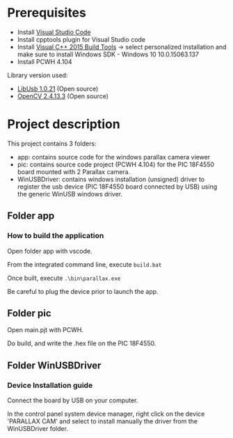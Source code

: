 # Prerequisites

* Install [Visual Studio Code](https://code.visualstudio.com/)
* Install cpptools plugin for Visual Studio code
* Install [Visual C++ 2015 Build Tools](http://landinghub.visualstudio.com/visual-cpp-build-tools)
    -> select personalized installation and make sure to install  Windows SDK - Windows 10 10.0.15063.137
* Install PCWH 4.104

Library version used: 
* [LibUsb 1.0.21](http://libusb.info/) (Open source)
* [OpenCV 2.4.13.3](http://opencv.org/releases.html) (Open source)

# Project description

This project contains 3 folders:
* app: contains source code for the windows parallax camera viewer
* pic: contains source code project (PCWH 4.104) for the PIC 18F4550 board mounted with 2 Parallax camera.
* WinUSBDriver: contains windows installation (unsigned) driver to register the usb device (PIC 18F4550 board connected by USB) using the generic WinUSB windows driver.

## Folder app
### How to build the application

Open folder app with vscode.

From the integrated command line, execute ```build.bat```

Once built, execute ```.\bin\parallax.exe```

Be careful to plug the device prior to launch the app.

## Folder pic

Open main.pjt with PCWH.

Do build, and write the .hex file on the PIC 18F4550.

## Folder WinUSBDriver
### Device Installation guide

Connect the board by USB on your computer.

In the control panel system device manager, right click on the device 'PARALLAX CAM' and select to install manually the driver from the WinUSBDriver folder.
